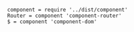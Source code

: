 
    component = require '../dist/component'
    Router = component 'component-router'
    $ = component 'component-dom'
